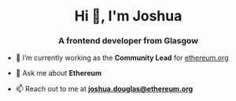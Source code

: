 <h1 align="center">Hi 👋, I'm Joshua</h1>
<h3 align="center">A frontend developer from Glasgow</h3>

- 🔭 I’m currently working as the **Community Lead** for [ethereum.org](https://github.com/ethereum/ethereum-org-website)

- 💬 Ask me about **Ethereum**

- 📫 Reach out to me at **joshua.douglas@ethereum.org**
